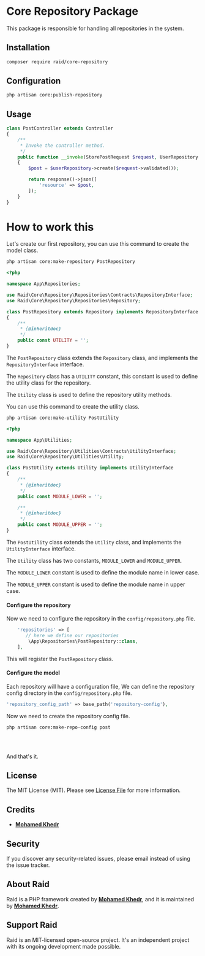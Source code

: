 # Core Repository Package

This package is responsible for handling all repositories in the system.

## Installation

``` bash
composer require raid/core-repository
```

## Configuration

``` bash
php artisan core:publish-repository
```


## Usage

``` php
class PostController extends Controller
{
    /**
     * Invoke the controller method.
     */
    public function __invoke(StorePostRequest $request, UserRepository $userRepository): JsonResponse
    {
        $post = $userRepository->create($request->validated());

        return response()->json([
            'resource' => $post,
        ]);
    }
}
```

# How to work this

Let's create our first repository,
you can use this command to create the model class.

``` bash
php artisan core:make-repository PostRepository
```

``` php
<?php

namespace App\Repositories;

use Raid\Core\Repository\Repositories\Contracts\RepositoryInterface;
use Raid\Core\Repository\Repositories\Repository;

class PostRepository extends Repository implements RepositoryInterface
{
    /**
     * {@inheritdoc}
     */
    public const UTILITY = '';
}
```

The `PostRepository` class extends the `Repository` class, and implements the `RepositoryInterface` interface.

The `Repository` class has a `UTILITY` constant, this constant is used to define the utility class for the repository.

The `Utility` class is used to define the repository utility methods.

You can use this command to create the utility class.

``` bash
php artisan core:make-utility PostUtility
```

``` php
<?php

namespace App\Utilities;

use Raid\Core\Repository\Utilities\Contracts\UtilityInterface;
use Raid\Core\Repository\Utilities\Utility;

class PostUtility extends Utility implements UtilityInterface
{
    /**
     * {@inheritdoc}
     */
    public const MODULE_LOWER = '';

    /**
     * {@inheritdoc}
     */
    public const MODULE_UPPER = '';
}
```

The `PostUtility` class extends the `Utility` class, and implements the `UtilityInterface` interface.

The `Utility` class has two constants, `MODULE_LOWER` and `MODULE_UPPER`.

The `MODULE_LOWER` constant is used to define the module name in lower case.

The `MODULE_UPPER` constant is used to define the module name in upper case.

#### Configure the repository

Now we need to configure the repository in the `config/repository.php` file.

``` php
    'repositories' => [
       // here we define our repositories
        \App\Repositories\PostRepository::class,
    ],
```


This will register the `PostRepository` class.

#### Configure the model

Each repository will have a configuration file,
We can define the repository config directory in the `config/repository.php` file.

``` php
'repository_config_path' => base_path('repository-config'),
```

Now we need to create the repository config file.


``` bash
php artisan core:make-repo-config post
```

``` php
```

<br>

And that's it.

## License

The MIT License (MIT). Please see [License File](LICENSE.md) for more information.

## Credits

- **[Mohamed Khedr](https://github.com/MohamedKhedr700)**

## Security

If you discover any security-related issues, please email
instead of using the issue tracker.

## About Raid

Raid is a PHP framework created by **[Mohamed Khedr](https://github.com/MohamedKhedr700)**,
and it is maintained by **[Mohamed Khedr](https://github.com/MohamedKhedr700)**.

## Support Raid

Raid is an MIT-licensed open-source project. It's an independent project with its ongoing development made possible.


